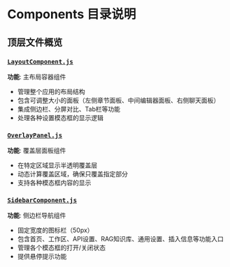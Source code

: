 # Components 目录说明

## 顶层文件概览

### [`LayoutComponent.js`](frontend/src/components/LayoutComponent.js:1)
**功能**: 主布局容器组件
- 管理整个应用的布局结构
- 包含可调整大小的面板（左侧章节面板、中间编辑器面板、右侧聊天面板）
- 集成侧边栏、分屏对比、Tab栏等功能
- 处理各种设置模态框的显示逻辑

### [`OverlayPanel.js`](frontend/src/components/OverlayPanel.js:1)
**功能**: 覆盖层面板组件
- 在特定区域显示半透明覆盖层
- 动态计算覆盖区域，确保只覆盖指定部分
- 支持各种模态框内容的显示

### [`SidebarComponent.js`](frontend/src/components/SidebarComponent.js:1)
**功能**: 侧边栏导航组件
- 固定宽度的图标栏（50px）
- 包含首页、工作区、API设置、RAG知识库、通用设置、插入信息等功能入口
- 管理各个模态框的打开/关闭状态
- 提供悬停提示功能
